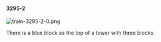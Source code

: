 #### 3295-2
![train-3295-2-0.png](https://github.com/lil-lab/nlvr/raw/master/nlvr/train/images/43/train-3295-2-0.png "train-3295-2-0.png")

There is a blue block as the top of a tower with three blocks.